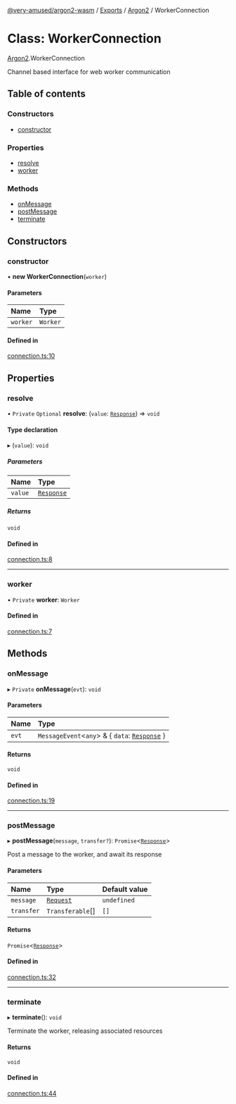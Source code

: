 [@very-amused/argon2-wasm](../README.md) / [Exports](../modules.md) / [Argon2](../modules/Argon2.md) / WorkerConnection

# Class: WorkerConnection

[Argon2](../modules/Argon2.md).WorkerConnection

Channel based interface for web worker communication

## Table of contents

### Constructors

- [constructor](Argon2.WorkerConnection.md#constructor)

### Properties

- [resolve](Argon2.WorkerConnection.md#resolve)
- [worker](Argon2.WorkerConnection.md#worker)

### Methods

- [onMessage](Argon2.WorkerConnection.md#onmessage)
- [postMessage](Argon2.WorkerConnection.md#postmessage)
- [terminate](Argon2.WorkerConnection.md#terminate)

## Constructors

### constructor

• **new WorkerConnection**(`worker`)

#### Parameters

| Name | Type |
| :------ | :------ |
| `worker` | `Worker` |

#### Defined in

[connection.ts:10](https://github.com/very-amused/argon2-wasm/blob/8f74821/src/connection.ts#L10)

## Properties

### resolve

• `Private` `Optional` **resolve**: (`value`: [`Response`](../interfaces/Argon2.Response.md)) => `void`

#### Type declaration

▸ (`value`): `void`

##### Parameters

| Name | Type |
| :------ | :------ |
| `value` | [`Response`](../interfaces/Argon2.Response.md) |

##### Returns

`void`

#### Defined in

[connection.ts:8](https://github.com/very-amused/argon2-wasm/blob/8f74821/src/connection.ts#L8)

___

### worker

• `Private` **worker**: `Worker`

#### Defined in

[connection.ts:7](https://github.com/very-amused/argon2-wasm/blob/8f74821/src/connection.ts#L7)

## Methods

### onMessage

▸ `Private` **onMessage**(`evt`): `void`

#### Parameters

| Name | Type |
| :------ | :------ |
| `evt` | `MessageEvent`<`any`\> & { `data`: [`Response`](../interfaces/Argon2.Response.md)  } |

#### Returns

`void`

#### Defined in

[connection.ts:19](https://github.com/very-amused/argon2-wasm/blob/8f74821/src/connection.ts#L19)

___

### postMessage

▸ **postMessage**(`message`, `transfer?`): `Promise`<[`Response`](../interfaces/Argon2.Response.md)\>

Post a message to the worker, and await its response

#### Parameters

| Name | Type | Default value |
| :------ | :------ | :------ |
| `message` | [`Request`](../interfaces/Argon2.Request.md) | `undefined` |
| `transfer` | `Transferable`[] | `[]` |

#### Returns

`Promise`<[`Response`](../interfaces/Argon2.Response.md)\>

#### Defined in

[connection.ts:32](https://github.com/very-amused/argon2-wasm/blob/8f74821/src/connection.ts#L32)

___

### terminate

▸ **terminate**(): `void`

Terminate the worker, releasing associated resources

#### Returns

`void`

#### Defined in

[connection.ts:44](https://github.com/very-amused/argon2-wasm/blob/8f74821/src/connection.ts#L44)
